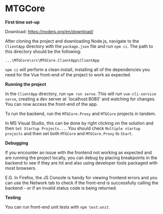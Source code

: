 # MTGCore

**First time set-up**

Download:
https://nodejs.org/en/download/

After cloning the project and downloading Node.js, navigate to the `ClientApp` directory with the `package.json` file and run `npm ci`. The path to this directory should be the following:

`...\MTGCore\src\MTGCore.ClientApp\ClientApp`

`npm ci` will perform a clean install, installing all of the dependencies you need for the Vue front-end of the project to work as expected.

**Running the project**

In the `ClientApp` directory, run `npm run serve`. This will run `vue-cli-service serve`, creating a dev server at `localhost:8080' and watching for changes. You can now access the front-end of the app.

To run the backend, run the `MTGCore.Proxy` and `MTGCore` projects in tandem.

In MS Visual Studio, this can be done by right clicking on the solution and then `Set Startup Projects...`. You should check `Multiple startup projects` and then set both `MTGCore` and `MTGCore.Proxy` to `Start`.

**Debugging**

If you encounter an issue with the frontend not working as expected and are running the project locally, you can debug by placing breakpoints in the backend to see if they are hit and also using developer tools packaged with most browsers.

E.G. In Firefox, the JS Console is handy for viewing frontend errors and you can use the Network tab to check if the front-end is successfully calling the backend - or if an invalid status code is being returned.

**Testing**

You can run front-end unit tests with `npm test:unit`.
